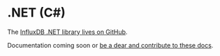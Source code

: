 # .NET (C#)

The [InfluxDB .NET library lives on GitHub](https://github.com/ziyasal/InfluxDB.Net).

Documentation coming soon or [be a dear and contribute to these docs](https://github.com/influxdb/influxdb.org).
